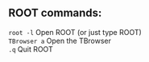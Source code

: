 ## ROOT commands:
``` root -l ``` Open ROOT (or just type ROOT)  
``` TBrowser a ``` Open the TBrowser  
``` .q ``` Quit ROOT  
